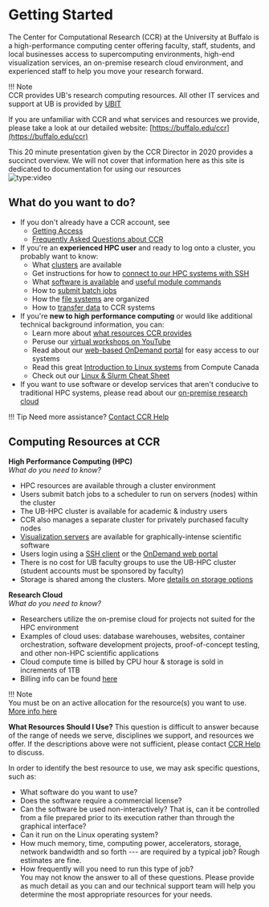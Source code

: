 # Getting Started

The Center for Computational Research (CCR) at the University at Buffalo is a high-performance computing center offering faculty, staff, students, and local businesses access to supercomputing environments, high-end visualization services, an on-premise research cloud environment, and experienced staff to help you move your research forward.

!!! Note  
    CCR provides UB's research computing resources.  All other IT services and support at UB is provided by [UBIT](https://buffalo.edu/ubit)  

If you are unfamiliar with CCR and what services and resources we provide, please take a look at our detailed website: [https://buffalo.edu/ccr](https://buffalo.edu/ccr)    

This 20 minute presentation given by the CCR Director in 2020 provides a succinct overview.  We will not cover that information here as this site is dedicated to documentation for using our resources  
![type:video](https://youtube.com/embed/ryBqdeqTO4o)  

## What do you want to do?  

- If you don't already have a CCR account, see  
     - [Getting Access](getting-access.md)  
     - [Frequently Asked Questions about CCR](faq.md)  
- If you're an **experienced HPC user** and ready to log onto a cluster, you probably want to know:
     - What [clusters](hpc/clusters.md) are available  
     - Get instructions for how to [connect to our HPC systems with SSH](hpc/login.md)
     - What [software is available](software/modules.md) and [useful module commands](software/module-commands.md)
     - How to [submit batch jobs](hpc/jobs.md)  
     - How the [file systems](hpc/storage.md) are organized  
     - How to [transfer data](hpc/data-transfer.md) to CCR systems
- If you're **new to high performance computing** or would like additional technical background information, you can:  
    - Learn more about [what resources CCR provides](#computing-resources-at-ccr)
    - Peruse our [virtual workshops on YouTube](https://www.youtube.com/playlist?list=PL4Z5ac7PLRb1Su9J9BXs_TUXNG_RxOcgM)  
    - Read about our [web-based OnDemand portal](portals/ood.md) for easy access to our systems
    - Read this great [Introduction to Linux systems](https://docs.alliancecan.ca/wiki/Linux_introduction) from Compute Canada  
    - Check out our [Linux & Slurm Cheat Sheet](https://buffalo.box.com/s/nqj3neyt2w1dtb3gix6zxqx5gcc9x30n)  
- If you want to use software or develop services that aren't conducive to traditional HPC systems, please read about our [on-premise research cloud](cloud/lake-effect.md)  

!!! Tip
    Need more assistance?  [Contact CCR Help](help.md)  

## Computing Resources at CCR

**High Performance Computing (HPC)**  
*What do you need to know?*  

- HPC resources are available through a cluster environment  
- Users submit batch jobs to a scheduler to run on servers (nodes) within the cluster  
- The UB-HPC cluster is available for academic & industry users    
- CCR also manages a separate cluster for privately purchased faculty nodes   
- [Visualization servers](hpc/clusters.md#visualization-nodes) are available for graphically-intense scientific software  
- Users login using a [SSH client](hpc/login.md) or the [OnDemand web portal](portals/ood.md)  
- There is no cost for UB faculty groups to use the UB-HPC cluster (student accounts must be sponsored by faculty)  
- Storage is shared among the clusters. More [details on storage options](hpc/storage.md)  


**Research Cloud**  
*What do you need to know?*  

- Researchers utilize the on-premise cloud for projects not suited for the HPC environment  
- Examples of cloud uses: database warehouses, websites, container orchestration, software development projects, proof-of-concept testing, and other non-HPC scientific applications  
- Cloud compute time is billed by CPU hour & storage is sold in increments of 1TB  
- Billing info can be found [here](cloud/lake-effect.md)  

!!! Note  
    You must be on an active allocation for the resource(s) you want to use.  [More info here](getting-access.md)  

**What Resources Should I Use?**
This question is difficult to answer because of the range of needs we serve, disciplines we support, and resources we offer.  If the descriptions above were not sufficient, please contact [CCR Help](https://ubccr.freshdesk.com) to discuss.  

In order to identify the best resource to use, we may ask specific questions, such as:

- What software do you want to use?
- Does the software require a commercial license?
- Can the software be used non-interactively? That is, can it be controlled from a file prepared prior to its execution rather than through the graphical interface?
- Can it run on the Linux operating system?
- How much memory, time, computing power, accelerators, storage, network bandwidth and so forth --- are required by a typical job? Rough estimates are fine.
- How frequently will you need to run this type of job?  
You may not know the answer to all of these questions. Please provide as much detail as you can and our technical support team will help you determine the most appropriate resources for your needs.
